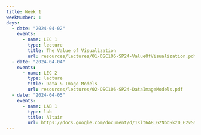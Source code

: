 ```yaml
---
title: Week 1
weekNumber: 1
days:
  - date: "2024-04-02"
    events:
      - name: LEC 1
        type: lecture
        title: The Value of Visualization
        url: resources/lectures/01-DSC106-SP24-ValueOfVisualization.pdf
  - date: "2024-04-04"
    events:
      - name: LEC 2
        type: lecture
        title: Data & Image Models
        url: resources/lectures/02-DSC106-SP24-DataImageModels.pdf
  - date: "2024-04-05"
    events:
      - name: LAB 1
        type: lab
        title: Altair
        url: https://docs.google.com/document/d/1Klt6A8_G2NboSkz0_G2vSSBA8BxXrAB8OnM68tyGcJw/edit?usp=sharing
---
```

